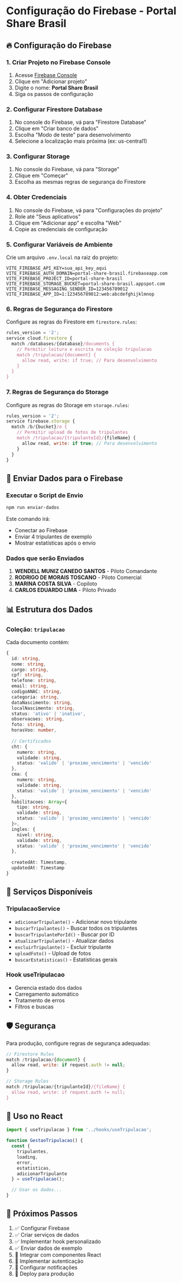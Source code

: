 # Configuração do Firebase - Portal Share Brasil

## 🔥 Configuração do Firebase

### 1. Criar Projeto no Firebase Console

1. Acesse [Firebase Console](https://console.firebase.google.com/)
2. Clique em "Adicionar projeto"
3. Digite o nome: **Portal Share Brasil**
4. Siga os passos de configuração

### 2. Configurar Firestore Database

1. No console do Firebase, vá para "Firestore Database"
2. Clique em "Criar banco de dados"
3. Escolha "Modo de teste" para desenvolvimento
4. Selecione a localização mais próxima (ex: us-central1)

### 3. Configurar Storage

1. No console do Firebase, vá para "Storage"
2. Clique em "Começar"
3. Escolha as mesmas regras de segurança do Firestore

### 4. Obter Credenciais

1. No console do Firebase, vá para "Configurações do projeto"
2. Role até "Seus aplicativos"
3. Clique em "Adicionar app" e escolha "Web"
4. Copie as credenciais de configuração

### 5. Configurar Variáveis de Ambiente

Crie um arquivo `.env.local` na raiz do projeto:

```env
VITE_FIREBASE_API_KEY=sua_api_key_aqui
VITE_FIREBASE_AUTH_DOMAIN=portal-share-brasil.firebaseapp.com
VITE_FIREBASE_PROJECT_ID=portal-share-brasil
VITE_FIREBASE_STORAGE_BUCKET=portal-share-brasil.appspot.com
VITE_FIREBASE_MESSAGING_SENDER_ID=123456789012
VITE_FIREBASE_APP_ID=1:123456789012:web:abcdefghijklmnop
```

### 6. Regras de Segurança do Firestore

Configure as regras do Firestore em `firestore.rules`:

```javascript
rules_version = '2';
service cloud.firestore {
  match /databases/{database}/documents {
    // Permitir leitura e escrita na coleção tripulacao
    match /tripulacao/{document} {
      allow read, write: if true; // Para desenvolvimento
    }
  }
}
```

### 7. Regras de Segurança do Storage

Configure as regras do Storage em `storage.rules`:

```javascript
rules_version = '2';
service firebase.storage {
  match /b/{bucket}/o {
    // Permitir upload de fotos de tripulantes
    match /tripulacao/{tripulanteId}/{fileName} {
      allow read, write: if true; // Para desenvolvimento
    }
  }
}
```

## 🚀 Enviar Dados para o Firebase

### Executar o Script de Envio

```bash
npm run enviar-dados
```

Este comando irá:
- Conectar ao Firebase
- Enviar 4 tripulantes de exemplo
- Mostrar estatísticas após o envio

### Dados que serão Enviados

1. **WENDELL MUNIZ CANEDO SANTOS** - Piloto Comandante
2. **RODRIGO DE MORAIS TOSCANO** - Piloto Comercial  
3. **MARINA COSTA SILVA** - Copiloto
4. **CARLOS EDUARDO LIMA** - Piloto Privado

## 📊 Estrutura dos Dados

### Coleção: `tripulacao`

Cada documento contém:

```typescript
{
  id: string,
  nome: string,
  cargo: string,
  cpf: string,
  telefone: string,
  email: string,
  codigoANAC: string,
  categoria: string,
  dataNascimento: string,
  localNascimento: string,
  status: 'ativo' | 'inativo',
  observacoes: string,
  foto: string,
  horasVoo: number,
  
  // Certificados
  cht: {
    numero: string,
    validade: string,
    status: 'valido' | 'proximo_vencimento' | 'vencido'
  },
  cma: {
    numero: string,
    validade: string,
    status: 'valido' | 'proximo_vencimento' | 'vencido'
  },
  habilitacoes: Array<{
    tipo: string,
    validade: string,
    status: 'valido' | 'proximo_vencimento' | 'vencido'
  }>,
  ingles: {
    nivel: string,
    validade: string,
    status: 'valido' | 'proximo_vencimento' | 'vencido'
  },
  
  createdAt: Timestamp,
  updatedAt: Timestamp
}
```

## 🔧 Serviços Disponíveis

### TripulacaoService

- `adicionarTripulante()` - Adicionar novo tripulante
- `buscarTripulantes()` - Buscar todos os tripulantes
- `buscarTripulantePorId()` - Buscar por ID
- `atualizarTripulante()` - Atualizar dados
- `excluirTripulante()` - Excluir tripulante
- `uploadFoto()` - Upload de fotos
- `buscarEstatisticas()` - Estatísticas gerais

### Hook useTripulacao

- Gerencia estado dos dados
- Carregamento automático
- Tratamento de erros
- Filtros e buscas

## 🛡️ Segurança

Para produção, configure regras de segurança adequadas:

```javascript
// Firestore Rules
match /tripulacao/{document} {
  allow read, write: if request.auth != null;
}

// Storage Rules  
match /tripulacao/{tripulanteId}/{fileName} {
  allow read, write: if request.auth != null;
}
```

## 📱 Uso no React

```typescript
import { useTripulacao } from '../hooks/useTripulacao';

function GestaoTripulacao() {
  const { 
    tripulantes, 
    loading, 
    error, 
    estatisticas,
    adicionarTripulante 
  } = useTripulacao();

  // Usar os dados...
}
```

## 🎯 Próximos Passos

1. ✅ Configurar Firebase
2. ✅ Criar serviços de dados
3. ✅ Implementar hook personalizado
4. ✅ Enviar dados de exemplo
5. 🔄 Integrar com componentes React
6. 🔄 Implementar autenticação
7. 🔄 Configurar notificações
8. 🔄 Deploy para produção 